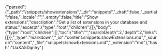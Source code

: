 {"parsed":{"_path":"/snippets/showextensions","_dir":"snippets","_draft":false,"_partial":false,"_locale":"","_empty":false,"title":"Show extensions","description":"Get a list of extensions in your database and status.","excerpt":{"type":"root","children":[]},"body":{"type":"root","children":[],"toc":{"title":"","searchDepth":2,"depth":2,"links":[]}},"_type":"markdown","_id":"content:snippets:showExtensions.md","_source":"content","_file":"snippets/showExtensions.md","_extension":"md"},"hash":"UaXA5Dqnhy"}
